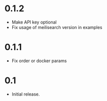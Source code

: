 # 0.1.2

* Make API key optional
* Fix usage of meilisearch version in examples

# 0.1.1

* Fix order or docker params

# 0.1

* Initial release.